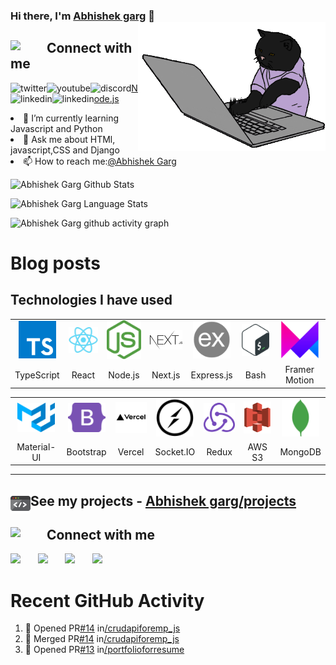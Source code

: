### Hi there, I'm [Abhishek garg](https://iamabhishekgarg.tech) 👋<img align='right' src="/github/cat.gif" height="" width="300" alt="coding cat">
## <img src="/.github/community.gif" width="48" align="left">&nbsp;&nbsp;Connect with me

<p>
<a href="https://twitter.com/abhigarg1997">
   <img align="left" alt="twitter" src="https://img.shields.io/badge/Twitter-1DA1F2?style=for-the-badge&logo=twitter&logoColor=white" />
</a>

<a href="https://studio.youtube.com/channel/UC2YVg0Je4e-YQRz5Gq4m7Mg/videos/upload?filter=%5B%5D&sort=%7B%22columnType%22%3A%22date%22%2C%22sortOrder%22%3A%22DESCENDING%22%7D">
   <img align="left" alt="youtube" src="https://img.shields.io/badge/YouTube-FF0000?style=for-the-badge&logo=youtube&logoColor=white" />
</a>

<a href="">
   <img align="left" alt="discord" src="https://img.shields.io/badge/Discord-7289DA?style=for-the-badge&logo=discord&logoColor=white" />
</a>

<a href="https://www.linkedin.com/in/abhishek-garg1997/">
   <img align="left" alt="linkedin" src="https://img.shields.io/badge/LinkedIn-0077B5?style=for-the-badge&logo=linkedin&logoColor=white" />
</a>
<a href="mailto:abhishekgarg1218@gmail.com"">
   <img align="left" alt="linkedin" src="https://img.shields.io/badge/gmail-FF0000?style=for-the-badge&logo=youtube&logoColor=white%22 />
</a>

<p/>

<br/>
<p>

- 🔭 I’m currently working on[Node.js](https://github.com/Abhishekgarg97/crudapiforemp_js)
- 🌱 I’m currently learning Javascript  and Python
- 💬 Ask me about HTMl, javascript,CSS and Django
- 📫 How to reach me:[@Abhishek Garg](https://iamabhishekgarg.tech/)

</p>

![Abhishek Garg Github Stats](https://github-readme-stats.anuraghazra1.vercel.app/api?username=Abhishekgarg97&show_icons=true&include_all_commits=true&theme=radical)

![Abhishek Garg Language Stats](https://github-readme-stats.anuraghazra1.vercel.app/api/top-langs/?username=Abhishekgarg97&layout=compact&theme=radical)

![Abhishek Garg github activity graph](https://activity-graph.herokuapp.com/graph?username=Abhishekgarg97&theme=dracula)

# Blog posts
## Technologies I have used

<table >
	<tr align="center">
		<td>
			<img src="/github/icons/typescript.svg" width="60"/>
		</td>
		<td >
			<img src="/github/icons/react.png" width="60"/>
		</td>
		<td >
			<img src="/github/icons/nodejs.svg" width="60"/>
		</td>
		<td >
			<img src="/github/icons/nextjs.svg" width="60"/>
		</td>
		<td >
			<img src="/github/icons/expressjs.png" width="60"/>
		</td>
		<td >
			<img src="/github/icons/bash.svg" width="60"/>
		</td>
		<td >
			<img src="/github/icons/framer.png" width="60"/>
		</td>
	</tr>
	<tr align="center">
		<td>TypeScript</td>
		<td>React</td>
		<td>Node.js</td>
		<td>Next.js</td>
		<td>Express.js</td>
		<td>Bash</td>
		<td>Framer Motion</td>
	</tr>
</table>
<table >
	<tr align="center">
		<td>
			<img src="/github/icons/materialui.svg" width="60"/>
		</td>
		<td >
			<img src="/github/icons/bootstrap.svg" width="60"/>
		</td>
		<td >
			<img src="/github/icons/vercel.svg" width="60"/>
		</td>
		<td >
			<img src="/github/icons/socketio.svg" width="60"/>
		</td>
		<td >
			<img src="/github/icons/redux.svg" width="60"/>
		</td>
		<td >
			<img src="/github/icons/s3.svg" width="60"/>
		</td>
		<td >
			<img src="/github/icons/mongodb.svg" width="60"/>
		</td>
	</tr>
	<tr align="center">
		<td>Material-UI</td>
		<td>Bootstrap</td>
		<td>Vercel</td>
		<td>Socket.IO</td>
		<td>Redux</td>
		<td>AWS S3</td>
		<td>MongoDB</td>
	</tr>
</table>

---

## <img src="/github/code.gif" width="32" align="left"> See my projects - [Abhishek garg/projects](https://iamabhishekgarg.tech/#portfolio)
## <img src="/.github/community.gif" width="48" align="left">&nbsp;&nbsp;Connect with me

<p align="left">
<a href="https://www.linkedin.com/in/bhavya-tomar/"><img src="/.github/icons/linkedin.svg" width="48"></a>&nbsp;&nbsp;&nbsp;&nbsp;&nbsp;&nbsp;
<a href="mailto:xbhavyatomar@gmail.com"><img src="/.github/icons/email.svg" width="48"></a>&nbsp;&nbsp;&nbsp;&nbsp;&nbsp;&nbsp;
<a href="https://twitter.com/bhavyacodes"><img src="/.github/icons/twitter.svg" width="48"></a>&nbsp;&nbsp;&nbsp;&nbsp;&nbsp;&nbsp;
<a href="https://discord.gg/gvxq9yy33P"><img src="/.github/icons/discord.svg" width="54"></a>&nbsp;&nbsp;&nbsp;&nbsp;&nbsp;&nbsp;
</p>

# Recent GitHub Activity

<!--START_SECTION:activity-->

1. 💪 Opened PR[#14](https://github.com/Abhishekgarg97/crudapiforemp_js) in[/crudapiforemp_js](https://github.com/Abhishekgarg97/crudapiforemp_js)
2. 🎉 Merged PR[#14](https://github.com/Abhishekgarg97/crudapiforemp_js) in[/crudapiforemp_js](https://github.com/Abhishekgarg97/crudapiforemp_js)
3. 💪 Opened PR[#13](https://github.com/Abhishekgarg97/portfolioforresume) in[/portfolioforresume](https://github.com/Abhishekgarg97/portfolioforresume)

<!--END_SECTION:activity-->
